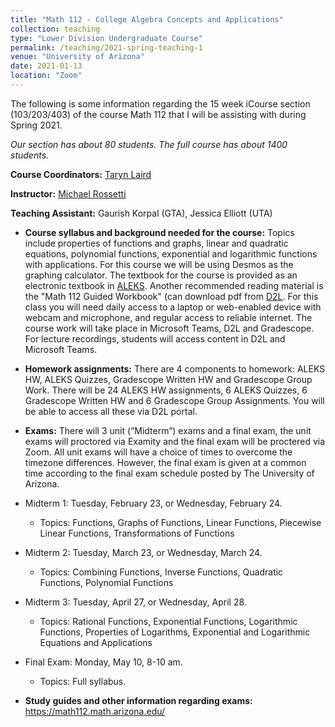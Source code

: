 ```yaml
---
title: "Math 112 - College Algebra Concepts and Applications"
collection: teaching
type: "Lower Division Undergraduate Course"
permalink: /teaching/2021-spring-teaching-1
venue: "University of Arizona"
date: 2021-01-13
location: "Zoom"
---
```

The following is some information regarding the 15 week iCourse section (103/203/403) of the course Math 112 that I will be assisting with during Spring 2021. 

*Our section has about 80 students. The full course has about 1400 students.*

**Course Coordinators:** [Taryn Laird](https://www.math.arizona.edu/people/tarynl)

**Instructor:** [Michael Rossetti](https://www.math.arizona.edu/people/mrrossetti)

**Teaching Assistant:** Gaurish Korpal (GTA), Jessica Elliott (UTA)


* **Course syllabus and background needed for the course:** Topics include properties of functions and graphs, linear and quadratic equations, polynomial functions, exponential and logarithmic functions with applications. For this course we will be using Desmos as the graphing calculator. The textbook for the course is provided as an electronic textbook in [ALEKS](https://gkorpal.github.io/files/curriculum.pdf). Another recommended reading material is the "Math 112 Guided Workbook" (can download pdf from [D2L](https://d2l.arizona.edu/d2l/loginh/). For this class you will need daily access to a laptop or web-enabled device with webcam and microphone, and regular access to reliable internet. The course work will take place in Microsoft Teams, D2L and Gradescope.  For lecture recordings, students will access content in D2L and Microsoft Teams.

* **Homework assignments:** There are 4 components to homework: ALEKS HW, ALEKS Quizzes, Gradescope Written HW and Gradescope Group Work. There will be 24 ALEKS HW assignments, 6 ALEKS Quizzes, 6 Gradescope Written HW and 6 Gradescope Group Assignments. You will be able to access all these via D2L portal.

* **Exams:** There will 3 unit (“Midterm”) exams and a final exam, the unit exams will proctored via Examity and the final exam will be proctered via Zoom. All unit exams will have a choice of times to overcome the timezone differences. However, the final exam is given at a common time according to the final exam schedule posted by The University of Arizona.
 * Midterm 1: Tuesday, February 23, or Wednesday, February 24.
    * Topics: Functions, Graphs of Functions, Linear Functions, Piecewise Linear Functions, Transformations of Functions
  * Midterm 2: Tuesday, March 23, or Wednesday, March 24.
    * Topics: Combining Functions, Inverse Functions, Quadratic Functions, Polynomial Functions
  * Midterm 3: Tuesday, April 27, or Wednesday, April 28.
    * Topics: Rational Functions, Exponential Functions, Logarithmic Functions, Properties of Logarithms, Exponential and
Logarithmic Equations and Applications
  * Final Exam: Monday, May 10, 8-10 am. 
    * Topics: Full syllabus.
  
* **Study guides and other information regarding exams:** <a href="https://math112.math.arizona.edu/" target="_blank">https://math112.math.arizona.edu/ </a> 
